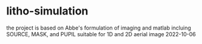 # litho-simulation
the project is based on Abbe's formulation of imaging and matlab
incluing SOURCE, MASK, and PUPIL 
suitable for 1D and 2D aerial image
2022-10-06
